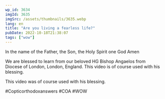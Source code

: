 ```yaml
---
wp_id: 3634
imgId: 3635
imgSrc: /assets/thumbnails/3635.webp
lang: en
title: "Are you living a fearless life?"
pubDate: 2022-10-18T21:38:07
tags: ["wow"]
---
```


<!-- page: 6 -->

<p>In the name of the Father, the Son, the Holy Spirit one God Amen </p>
<p>We are blessed to learn from our beloved HG Bishop Angaelos from Diocese of London, London, England. This video is of course used with his blessing.</p>
<p>This video was of course used with his blessing. </p>
<p>#Copticorthodoxanswers #COA #WOW</p>
